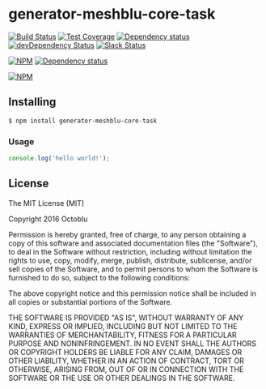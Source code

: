 # generator-meshblu-core-task

[![Build Status](https://travis-ci.org/octoblu/meshblu-core-task-enqueue-jobs-for-subscriptions-message-sent.svg?branch=master)](https://travis-ci.org/octoblu/meshblu-core-task-enqueue-jobs-for-subscriptions-message-sent)
[![Test Coverage](https://codecov.io/gh/octoblu/meshblu-core-task-enqueue-jobs-for-subscriptions-message-sent/branch/master/graph/badge.svg)](https://codecov.io/gh/octoblu/meshblu-core-task-enqueue-jobs-for-subscriptions-message-sent)
[![Dependency status](http://img.shields.io/david/octoblu/meshblu-core-task-enqueue-jobs-for-subscriptions-message-sent.svg?style=flat)](https://david-dm.org/octoblu/meshblu-core-task-enqueue-jobs-for-subscriptions-message-sent)
[![devDependency Status](http://img.shields.io/david/dev/octoblu/meshblu-core-task-enqueue-jobs-for-subscriptions-message-sent.svg?style=flat)](https://david-dm.org/octoblu/meshblu-core-task-enqueue-jobs-for-subscriptions-message-sent#info=devDependencies)
[![Slack Status](http://community-slack.octoblu.com/badge.svg)](http://community-slack.octoblu.com)

[![NPM](https://nodei.co/npm/meshblu-core-task-enqueue-jobs-for-subscriptions-message-sent.svg?style=flat)](https://npmjs.org/package/meshblu-core-task-enqueue-jobs-for-subscriptions-message-sent)
[![Dependency status](http://img.shields.io/david/octoblu/generator-meshblu-core-task.svg?style=flat)](https://david-dm.org/octoblu/generator-meshblu-core-task)

[![NPM](https://nodei.co/npm/generator-meshblu-core-task.svg?style=flat)](https://npmjs.org/package/generator-meshblu-core-task)

## Installing

```bash
$ npm install generator-meshblu-core-task
```

### Usage

```javascript
console.log('hello world!');
```

## License

The MIT License (MIT)

Copyright 2016 Octoblu

Permission is hereby granted, free of charge, to any person obtaining a copy
of this software and associated documentation files (the "Software"), to deal
in the Software without restriction, including without limitation the rights
to use, copy, modify, merge, publish, distribute, sublicense, and/or sell
copies of the Software, and to permit persons to whom the Software is
furnished to do so, subject to the following conditions:

The above copyright notice and this permission notice shall be included in all
copies or substantial portions of the Software.

THE SOFTWARE IS PROVIDED "AS IS", WITHOUT WARRANTY OF ANY KIND, EXPRESS OR
IMPLIED, INCLUDING BUT NOT LIMITED TO THE WARRANTIES OF MERCHANTABILITY,
FITNESS FOR A PARTICULAR PURPOSE AND NONINFRINGEMENT. IN NO EVENT SHALL THE
AUTHORS OR COPYRIGHT HOLDERS BE LIABLE FOR ANY CLAIM, DAMAGES OR OTHER
LIABILITY, WHETHER IN AN ACTION OF CONTRACT, TORT OR OTHERWISE, ARISING FROM,
OUT OF OR IN CONNECTION WITH THE SOFTWARE OR THE USE OR OTHER DEALINGS IN THE
SOFTWARE.
